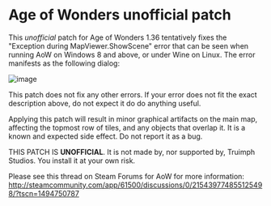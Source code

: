# Age of Wonders unofficial patch

This *unofficial* patch for Age of Wonders 1.36 tentatively fixes the "Exception during MapViewer.ShowScene" error that can be seen when running AoW on Windows 8 and above, or under Wine on Linux. The error manifests as the following dialog:

![image](https://cloud.githubusercontent.com/assets/1175142/26041050/03a44698-38df-11e7-84cb-21b444c28ea8.png)

This patch does not fix any other errors. If your error does not fit the exact description above, do not expect it do do anything useful.

Applying this patch will result in minor graphical artifacts on the main map, affecting the topmost row of tiles, and any objects that overlap it. It is a known and expected side effect. Do not report it as a bug. 

THIS PATCH IS **UNOFFICIAL**. It is not made by, nor supported by, Truimph Studios. You install it at your own risk.

Please see this thread on Steam Forums for AoW for more information:
http://steamcommunity.com/app/61500/discussions/0/215439774855125498/?tscn=1494750787
